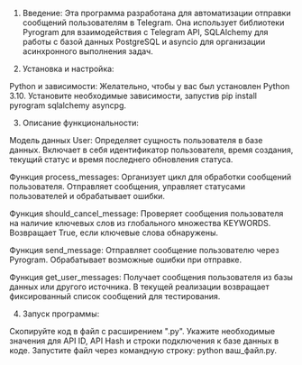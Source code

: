 1. Введение:
Эта программа разработана для автоматизации отправки сообщений пользователям в Telegram.
Она использует библиотеки Pyrogram для взаимодействия с Telegram API, SQLAlchemy для работы с базой данных PostgreSQL и asyncio для организации асинхронного выполнения задач.

3. Установка и настройка:

Python и зависимости: Желательно, чтобы у вас был установлен Python 3.10. Установите необходимые зависимости, запустив pip install pyrogram sqlalchemy asyncpg.

3. Описание функциональности:

Модель данных User: Определяет сущность пользователя в базе данных. Включает в себя идентификатор пользователя, время создания, текущий статус и время последнего обновления статуса.

Функция process_messages: Организует цикл для обработки сообщений пользователя. Отправляет сообщения, управляет статусами пользователей и обрабатывает ошибки.

Функция should_cancel_message: Проверяет сообщения пользователя на наличие ключевых слов из глобального множества KEYWORDS. Возвращает True, если ключевые слова обнаружены.

Функция send_message: Отправляет сообщение пользователю через Pyrogram. Обрабатывает возможные ошибки при отправке.

Функция get_user_messages: Получает сообщения пользователя из базы данных или другого источника. В текущей реализации возвращает фиксированный список сообщений для тестирования.

4. Запуск программы:

Скопируйте код в файл с расширением ".py".
Укажите необходимые значения для API ID, API Hash и строки подключения к базе данных в коде.
Запустите файл через командную строку: python ваш_файл.py.
